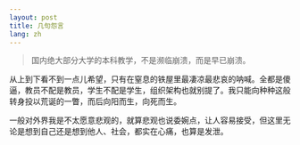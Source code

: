 ```yaml
---
layout: post
title: 几句怨言
lang: zh
---
```


> 国内绝大部分大学的本科教学，不是濒临崩溃，而是早已崩溃。

从上到下看不到一点儿希望，只有在窒息的铁屋里最凄凉最悲哀的呐喊。全都是傻逼，教员不配是教员，学生不配是学生，组织架构也就别提了。我只能向种种这般转身投以荒诞的一瞥，而后向阳而生，向死而生。

一般对外界我是不太愿意悲观的，就算悲观也说委婉点，让人容易接受，但这里无论是想到自己还是想到他人、社会，都实在心痛，也算是发泄。
